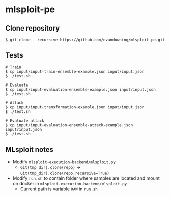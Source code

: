 # mlsploit-pe

## Clone repository
```
$ git clone --recursive https://github.com/evandowning/mlsploit-pe.git
```

## Tests
```
# Train
$ cp input/input-train-ensemble-example.json input/input.json
$ ./test.sh

# Evaluate
$ cp input/input-evaluation-ensemble-example.json input/input.json
$ ./test.sh

# Attack
$ cp input/input-transformation-example.json input/input.json
$ ./test.sh

# Evaluate attack
$ cp input/input-evaluation-ensemble-attack-example.json input/input.json
$ ./test.sh
```

## MLsploit notes
  * Modify `mlsploit-execution-backend/mlsploit.py`
    * `Git(tmp_dir).clone(repo)` -> `Git(tmp_dir).clone(repo,recursive=True)`
  * Modify `run.sh` to contain folder where samples are located and mount on docker in `mlsploit-execution-backend/mlsploit.py`
    * Current path is variable `RAW` in `run.sh`
